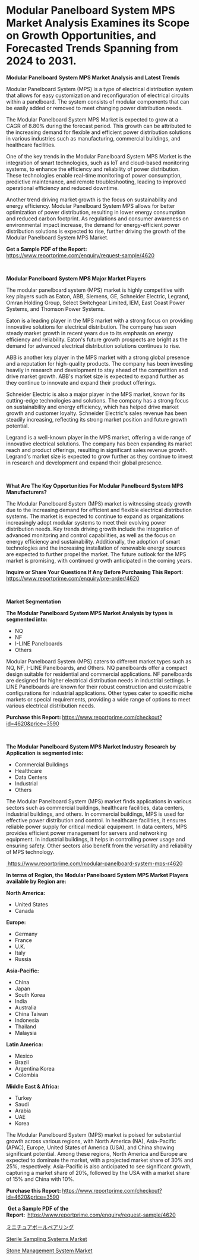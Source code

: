 <p><h1>Modular Panelboard System MPS Market Analysis Examines its Scope on Growth Opportunities, and Forecasted Trends Spanning from 2024 to 2031.</h1></p><p><strong>Modular Panelboard System MPS Market Analysis and Latest Trends</strong></p>
<p><p>Modular Panelboard System (MPS) is a type of electrical distribution system that allows for easy customization and reconfiguration of electrical circuits within a panelboard. The system consists of modular components that can be easily added or removed to meet changing power distribution needs. </p><p>The Modular Panelboard System MPS Market is expected to grow at a CAGR of 8.80% during the forecast period. This growth can be attributed to the increasing demand for flexible and efficient power distribution solutions in various industries such as manufacturing, commercial buildings, and healthcare facilities. </p><p>One of the key trends in the Modular Panelboard System MPS Market is the integration of smart technologies, such as IoT and cloud-based monitoring systems, to enhance the efficiency and reliability of power distribution. These technologies enable real-time monitoring of power consumption, predictive maintenance, and remote troubleshooting, leading to improved operational efficiency and reduced downtime.</p><p>Another trend driving market growth is the focus on sustainability and energy efficiency. Modular Panelboard System MPS allows for better optimization of power distribution, resulting in lower energy consumption and reduced carbon footprint. As regulations and consumer awareness on environmental impact increase, the demand for energy-efficient power distribution solutions is expected to rise, further driving the growth of the Modular Panelboard System MPS Market.</p></p>
<p><strong>Get a Sample PDF of the Report:&nbsp;</strong> <a href="https://www.reportprime.com/enquiry/request-sample/4620">https://www.reportprime.com/enquiry/request-sample/4620</a></p>
<p>&nbsp;</p>
<p><strong>Modular Panelboard System MPS Major Market Players</strong></p>
<p><p>The modular panelboard system (MPS) market is highly competitive with key players such as Eaton, ABB, Siemens, GE, Schneider Electric, Legrand, Omran Holding Group, Select Switchgear Limited, IEM, East Coast Power Systems, and Thomson Power Systems.</p><p>Eaton is a leading player in the MPS market with a strong focus on providing innovative solutions for electrical distribution. The company has seen steady market growth in recent years due to its emphasis on energy efficiency and reliability. Eaton's future growth prospects are bright as the demand for advanced electrical distribution solutions continues to rise.</p><p>ABB is another key player in the MPS market with a strong global presence and a reputation for high-quality products. The company has been investing heavily in research and development to stay ahead of the competition and drive market growth. ABB's market size is expected to expand further as they continue to innovate and expand their product offerings.</p><p>Schneider Electric is also a major player in the MPS market, known for its cutting-edge technologies and solutions. The company has a strong focus on sustainability and energy efficiency, which has helped drive market growth and customer loyalty. Schneider Electric's sales revenue has been steadily increasing, reflecting its strong market position and future growth potential.</p><p>Legrand is a well-known player in the MPS market, offering a wide range of innovative electrical solutions. The company has been expanding its market reach and product offerings, resulting in significant sales revenue growth. Legrand's market size is expected to grow further as they continue to invest in research and development and expand their global presence.</p></p>
<p>&nbsp;</p>
<p><strong>What Are The Key Opportunities For Modular Panelboard System MPS Manufacturers?</strong></p>
<p><p>The Modular Panelboard System (MPS) market is witnessing steady growth due to the increasing demand for efficient and flexible electrical distribution systems. The market is expected to continue to expand as organizations increasingly adopt modular systems to meet their evolving power distribution needs. Key trends driving growth include the integration of advanced monitoring and control capabilities, as well as the focus on energy efficiency and sustainability. Additionally, the adoption of smart technologies and the increasing installation of renewable energy sources are expected to further propel the market. The future outlook for the MPS market is promising, with continued growth anticipated in the coming years.</p></p>
<p><strong>Inquire or Share Your Questions If Any Before Purchasing This Report:</strong> <a href="https://www.reportprime.com/enquiry/pre-order/4620">https://www.reportprime.com/enquiry/pre-order/4620</a></p>
<p>&nbsp;</p>
<p><strong>Market Segmentation</strong></p>
<p><strong>The Modular Panelboard System MPS Market Analysis by types is segmented into:</strong></p>
<p><ul><li>NQ</li><li>NF</li><li>I-LINE Panelboards</li><li>Others</li></ul></p>
<p><p>Modular Panelboard System (MPS) caters to different market types such as NQ, NF, I-LINE Panelboards, and Others. NQ panelboards offer a compact design suitable for residential and commercial applications. NF panelboards are designed for higher electrical distribution needs in industrial settings. I-LINE Panelboards are known for their robust construction and customizable configurations for industrial applications. Other types cater to specific niche markets or special requirements, providing a wide range of options to meet various electrical distribution needs.</p></p>
<p><strong>Purchase this Report:&nbsp;</strong><a href="https://www.reportprime.com/checkout?id=4620&price=3590">https://www.reportprime.com/checkout?id=4620&price=3590</a></p>
<p>&nbsp;</p>
<p><strong>The Modular Panelboard System MPS Market Industry Research by Application is segmented into:</strong></p>
<p><ul><li>Commercial Buildings</li><li>Healthcare</li><li>Data Centers</li><li>Industrial</li><li>Others</li></ul></p>
<p><p>The Modular Panelboard System (MPS) market finds applications in various sectors such as commercial buildings, healthcare facilities, data centers, industrial buildings, and others. In commercial buildings, MPS is used for effective power distribution and control. In healthcare facilities, it ensures reliable power supply for critical medical equipment. In data centers, MPS provides efficient power management for servers and networking equipment. In industrial buildings, it helps in controlling power usage and ensuring safety. Other sectors also benefit from the versatility and reliability of MPS technology.</p></p>
<p><a href="https://www.reportprime.com/modular-panelboard-system-mps-r4620">&nbsp;https://www.reportprime.com/modular-panelboard-system-mps-r4620</a></p>
<p><strong>In terms of Region, the Modular Panelboard System MPS Market Players available by Region are:</strong></p>
<p>
    <p> <strong> North America: </strong>
        <ul>
            <li>United States</li>
            <li>Canada</li>
        </ul>
        </p> 
    <p> <strong> Europe: </strong>
        <ul>
            <li>Germany</li>
            <li>France</li>
            <li>U.K.</li>
            <li>Italy</li>
            <li>Russia</li>
        </ul>
        </p> 
    <p> <strong> Asia-Pacific: </strong>
        <ul>
            <li>China</li>
            <li>Japan</li>
            <li>South Korea</li>
            <li>India</li>
            <li>Australia</li>
            <li>China Taiwan</li>
            <li>Indonesia</li>
            <li>Thailand</li>
            <li>Malaysia</li>
        </ul>
        </p> 
    <p> <strong> Latin America: </strong>
        <ul>
            <li>Mexico</li>
            <li>Brazil</li>
            <li>Argentina Korea</li>
            <li>Colombia</li>
        </ul>
        </p> 
    <p> <strong> Middle East & Africa: </strong>
        <ul>
            <li>Turkey</li>
            <li>Saudi</li>
            <li>Arabia</li>
            <li>UAE</li>
            <li>Korea</li>
        </ul>
    </p>
    </p>
<p><p>The Modular Panelboard System (MPS) market is poised for substantial growth across various regions, with North America (NA), Asia-Pacific (APAC), Europe, United States of America (USA), and China showing significant potential. Among these regions, North America and Europe are expected to dominate the market, with a projected market share of 30% and 25%, respectively. Asia-Pacific is also anticipated to see significant growth, capturing a market share of 20%, followed by the USA with a market share of 15% and China with 10%.</p></p>
<p><strong>Purchase this Report: </strong><a href="https://www.reportprime.com/checkout?id=4620&price=3590">https://www.reportprime.com/checkout?id=4620&price=3590</a></p>
<p>&nbsp;<strong>Get a Sample PDF of the Report:&nbsp;&nbsp;</strong><a href="https://www.reportprime.com/enquiry/request-sample/4620">https://www.reportprime.com/enquiry/request-sample/4620</a></p>
<p><strong></strong></p>
<p><p><a href="https://github.com/ihabdkwlxs948/Market-Research-Report-List-3/blob/main/812861546678.md">ミニチュアボールベアリング</a></p><p><a href="https://issuu.com/reportprime-2/docs/sterile-sampling-systems-market-size-2030.pptx">Sterile Sampling Systems Market</a></p><p><a href="https://issuu.com/reportprime-2/docs/stone-management-system-market-size-2030.pptx">Stone Management System Market</a></p></p>